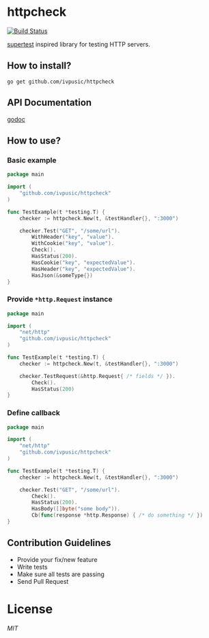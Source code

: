 # httpcheck
[![Build Status](https://travis-ci.org/ivpusic/httpcheck.svg?branch=master)](https://travis-ci.org/ivpusic/httpcheck)

[supertest](https://github.com/tj/supertest) inspired library for testing HTTP servers.

## How to install?
```
go get github.com/ivpusic/httpcheck
```

## API Documentation
[godoc](https://godoc.org/github.com/ivpusic/httpcheck)

## How to use?

### Basic example
```Go
package main

import (
	"github.com/ivpusic/httpcheck"
)

func TestExample(t *testing.T) {
	checker := httpcheck.New(t, &testHandler{}, ":3000")

	checker.Test("GET", "/some/url").
		WithHeader("key", "value").
		WithCookie("key", "value").
		Check().
		HasStatus(200).
		HasCookie("key", "expectedValue").
		HasHeader("key", "expectedValue").
		HasJson(&someType{})
}
```

### Provide ``*http.Request`` instance
```Go
package main

import (
	"net/http"
	"github.com/ivpusic/httpcheck"
)

func TestExample(t *testing.T) {
	checker := httpcheck.New(t, &testHandler{}, ":3000")

	checker.TestRequest(&http.Request{ /* fields */ }).
		Check().
		HasStatus(200)
}
```

### Define callback
```Go
package main

import (
	"net/http"
	"github.com/ivpusic/httpcheck"
)

func TestExample(t *testing.T) {
	checker := httpcheck.New(t, &testHandler{}, ":3000")

	checker.Test("GET", "/some/url").
		Check().
		HasStatus(200).
		HasBody([]byte("some body")).
		Cb(func(response *http.Response) { /* do something */ })
}
```

## Contribution Guidelines
- Provide your fix/new feature
- Write tests
- Make sure all tests are passing
- Send Pull Request

# License
*MIT*
